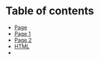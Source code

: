 # Table of contents

* [Page](README.md)
* [Page 1](page-1.md)
* [Page 2](page-2.md)
* [HTML](test.html)
* 

